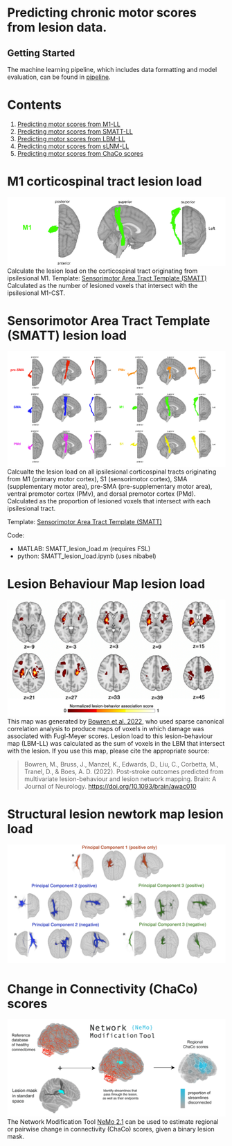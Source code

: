 
# Predicting chronic motor scores from lesion data.


## Getting Started
The machine learning pipeline, which includes data formatting and model evaluation, can be found in [pipeline](pipeline).

# Contents

1. [Predicting motor scores from M1-LL](#m1-corticospinal-tract-lesion-load)
2. [Predicting motor scores from SMATT-LL](#sensorimotor-area-tract-template-(smatt)-lesion-load)
3. [Predicting motor scores from LBM-LL](#lesion-behaviour-map-lesion-load) 
4. [Predicting motor scores from sLNM-LL](#structural-lesion-network-map-lesion-load)
5. [Predicting motor scores from ChaCo scores](#change-in-connectivity-(chaco)-scores)

# M1 corticospinal tract lesion load
![M1_pic](figures/M1.png)
Calculate the lesion load on the corticospinal tract originating from ipsilesional M1. 
Template: [Sensorimotor Area Tract Template (SMATT)](http://lrnlab.org/)
Calculated as the number of lesioned voxels that intersect with the ipsilesional M1-CST.

# Sensorimotor Area Tract Template (SMATT) lesion load
![SMATT_pic](figures/all_SMATT_stacked.png)
Calcualte the lesion load on all ipsilesional corticospinal tracts originating from M1 (primary motor cortex), S1 (sensorimotor cortex), SMA (supplementary motor area), pre-SMA (pre-supplementary motor area), ventral premotor cortex (PMv), and dorsal premotor cortex (PMd).
Calculated as the proportion of lesioned voxels that intersect with each ipsilesional tract.

Template: [Sensorimotor Area Tract Template (SMATT)](http://lrnlab.org/) 

Code:

- MATLAB: SMATT_lesion_load.m (requires FSL)
- python: SMATT_lesion_load.ipynb (uses nibabel)

# Lesion Behaviour Map lesion load
![LBM_pic](figures/lbm.png)
This map was generated by [Bowren et al. 2022](https://pubmed.ncbi.nlm.nih.gov/35025994/), who used sparse canonical correlation 
analysis to produce maps of voxels in which damage was associated with Fugl-Meyer scores. Lesion load to this lesion-behaviour map (LBM-LL) was calculated as the sum of voxels 
in the LBM that intersect with the lesion. If you use this map, please cite the appropriate source:
> Bowren, M., Bruss, J., Manzel, K., Edwards, D., Liu, C., Corbetta, M., Tranel, D., & Boes, A. D. (2022). Post-stroke outcomes 
predicted from multivariate lesion-behaviour and lesion network mapping. Brain: A Journal of Neurology. 
https://doi.org/10.1093/brain/awac010

# Structural lesion newtork map lesion load
![slnm_pic](figures/slnm.png)


# Change in Connectivity (ChaCo) scores
![nemo_pic](figures/chaco-git.png)
The Network Modification Tool [NeMo 2.1](https://kuceyeski-wcm-web.s3.us-east-1.amazonaws.com/upload.html) can be used to estimate regional or pairwise change in connectivity (ChaCo) scores, given a binary lesion mask.
